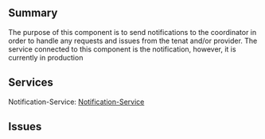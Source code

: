 ## Summary 
The purpose of this component is to send notifications to the coordinator in order to handle any requests and issues from the tenat and/or provider.
The service connected to this component is the notification, however, it is currently in production

## Services
Notification-Service: [Notification-Service]

## Issues

[Notification-Service]: ../Services/Identity/Notification.md